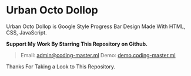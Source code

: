 # Urban Octo Dollop
Urban Octo Dollop is Google Style Progress Bar Design Made With HTML, CSS, JavaScript.  

__Support My Work By Starring This Repository on Github.__

> Email: admin@coding-master.ml
> Demo: [demo.coding-master.ml](http://demo.coding-master.ml/urban-octo-dollop/)  

Thanks For Taking a Look to This Repository.
